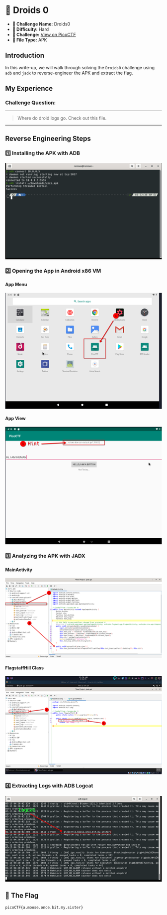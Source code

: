 # 🚀 Droids 0

- **📛 Challenge Name:** Droids0  
- **🎯 Difficulty:** Hard  
- **🔗 Challenge:** [View on PicoCTF](https://play.picoctf.org/practice/challenge/11?category=3&originalEvent=1&page=2)  
- **🤖 File Type:** APK  

## Introduction  
In this write-up, we will walk through solving the `Droids0` challenge using `adb` and `jadx` to reverse-engineer the APK and extract the flag.  

## My Experience  

### Challenge Question:  
---
> Where do droid logs go. Check out this file. 
---

## Reverse Engineering Steps  

### 1️⃣ Installing the APK with ADB  
![Installing APK on Android VM with ADB](./image/ADB_InstallApk_Droids0.png)  

### 2️⃣ Opening the App in Android x86 VM  

#### App Menu  
![](./image/Android_MenuApp_Droids0.png)  

#### App View  
![](./image/Android_OpenApp_Droids0.png)  

### 3️⃣ Analyzing the APK with JADX  

#### MainActivity  
![](./image/Jadx_MainActivity_Droids0.png)  

#### FlagstaffHill Class  
![](./image/Jadx_FlagstaffHill_Droids0.png)  

### 4️⃣ Extracting Logs with ADB Logcat  
![](./image/ADB_Logcat_Droids0.png)  

## 🎉 The Flag  

```
picoCTF{a.moose.once.bit.my.sister}
```
